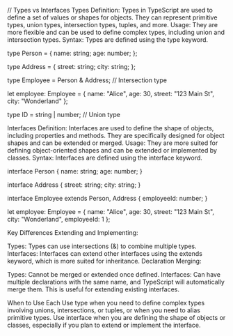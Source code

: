 // Types vs Interfaces
Types
Definition: Types in TypeScript are used to define a set of values or shapes for objects. They can represent primitive types, union types, intersection types, tuples, and more.
Usage: They are more flexible and can be used to define complex types, including union and intersection types.
Syntax: Types are defined using the type keyword.

type Person = {
    name: string;
    age: number;
  };
  
  type Address = {
    street: string;
    city: string;
  };
  
  type Employee = Person & Address; // Intersection type
  
  let employee: Employee = {
    name: "Alice",
    age: 30,
    street: "123 Main St",
    city: "Wonderland"
  };
  
  type ID = string | number; // Union type
  
  Interfaces
Definition: Interfaces are used to define the shape of objects, including properties and methods. They are specifically designed for object shapes and can be extended or merged.
Usage: They are more suited for defining object-oriented shapes and can be extended or implemented by classes.
Syntax: Interfaces are defined using the interface keyword.

interface Person {
    name: string;
    age: number;
  }
  
  interface Address {
    street: string;
    city: string;
  }
  
  interface Employee extends Person, Address {
    employeeId: number;
  }
  
  let employee: Employee = {
    name: "Alice",
    age: 30,
    street: "123 Main St",
    city: "Wonderland",
    employeeId: 1
  };

  
  Key Differences
Extending and Implementing:

Types: Types can use intersections (&) to combine multiple types.
Interfaces: Interfaces can extend other interfaces using the extends keyword, which is more suited for inheritance.
Declaration Merging:

Types: Cannot be merged or extended once defined.
Interfaces: Can have multiple declarations with the same name, and TypeScript will automatically merge them. This is useful for extending existing interfaces.

When to Use Each
Use type when you need to define complex types involving unions, intersections, or tuples, or when you need to alias primitive types.
Use interface when you are defining the shape of objects or classes, especially if you plan to extend or implement the interface.